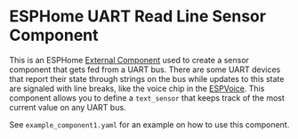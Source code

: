 # ESPHome UART Read Line Sensor Component

This is an ESPHome [External Component](https://esphome.io/components/external_components.html) used to create a sensor component that gets fed from a UART bus. There are some UART devices that report their state through strings on the bus while updates to this state are signaled with line breaks, like the voice chip in the [ESPVoice](https://espvoice-documentation.readthedocs.io/en/latest/introduction.html). This component allows you to define a `text_sensor` that keeps track of the most current value on any UART bus.

See `example_component1.yaml` for an example on how to use this component.
